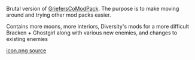 Brutal version of [GriefersCoModPack](https://thunderstore.io/c/lethal-company/p/GriefersCompany/GriefersCoModPack/). 
The purpose is to make moving around and trying other mod packs easier.

Contains more moons, more interiors, Diversity's mods for a more difficult Bracken + Ghostgirl along with various new enemies, and changes to existing enemies

[icon.png source](https://www.pinterest.com/pin/on-twitter--592927107190682380/)
